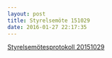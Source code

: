 ```yaml
---
layout: post
title: Styrelsemöte 151029
date: 2016-01-27 22:17:35
---
```


<a href="/assets/2016/01/Styrelsemötesprotokoll-20151029.pdf" rel="">Styrelsemötesprotokoll 20151029</a>